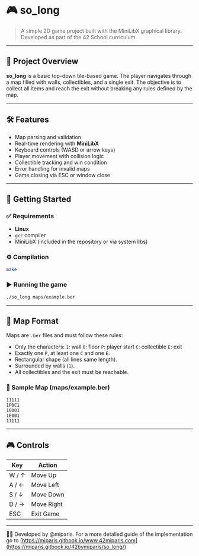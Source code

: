 
# 🎮 so_long

> A simple 2D game project built with the MiniLibX graphical library. Developed as part of the 42 School curriculum.

---

## 📌 Project Overview

**so_long** is a basic top-down tile-based game. The player navigates through a map filled with walls, collectibles, and a single exit. The objective is to collect all items and reach the exit without breaking any rules defined by the map.

---

## 🛠 Features

- Map parsing and validation
- Real-time rendering with **MiniLibX**
- Keyboard controls (WASD or arrow keys)
- Player movement with collision logic
- Collectible tracking and win condition
- Error handling for invalid maps
- Game closing via ESC or window close

---

## 🚀 Getting Started

### ✅ Requirements
- **Linux**
- `gcc` compiler
- MiniLibX (included in the repository or via system libs)

### ⚙️ Compilation

```bash
make
````

### ▶️ Running the game

```bash
./so_long maps/example.ber
```

---

## 📁 Map Format

Maps are `.ber` files and must follow these rules:

* Only the characters:
  `1`: wall
  `0`: floor
  `P`: player start
  `C`: collectible
  `E`: exit
* Exactly one `P`, at least one `C` and one `E`.
* Rectangular shape (all lines same length).
* Surrounded by walls (`1`).
* All collectibles and the exit must be reachable.

### 🧪 Sample Map (maps/example.ber)

```
11111
1P0C1
10001
1E001
11111
```

---

## 🎮 Controls

| Key   | Action     |
| ----- | ---------- |
| W / ↑ | Move Up    |
| A / ← | Move Left  |
| S / ↓ | Move Down  |
| D / → | Move Right |
| ESC   | Exit Game  |


---
👨‍💻 Developed by @miparis. For a more detailed guide of the implementation go to [https://miparis.gitbook.io/www.42miparis.com](https://miparis.gitbook.io/42bymiparis/so_long/)
